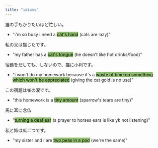 ```yaml
---
title: "idioms"
---
```


猫の手もかりたいほど忙しい。
- "i'm so busy i need a <mark style="background: #90BE6D;">cat's hand</mark> (cats are lazy)"

私の父は猫じたです。
- "my father has a <mark style="background: #90BE6D;">cat's tongue</mark> (he doesn't like hot drinks/food)"

宿題をだしても、しないので、猫に小判です。
- "i won't do my homework because it's a <mark style="background: #90BE6D;">waste of time on something which won't be appreciated</mark> (giving the cat gold is no use)"

この宿題は雀の涙です。
- "this homework is a <mark style="background: #90BE6D;">tiny amount</mark> (sparrow's tears are tiny)"

馬に耳に念仏
- "<mark style="background: #90BE6D;">turning a deaf ear</mark> (a prayer to horses ears is like yk not listening)"

私と姉は瓜二つです。
- "my sister and i are <mark style="background: #90BE6D;">two peas in a pod</mark> (we're the same)"

